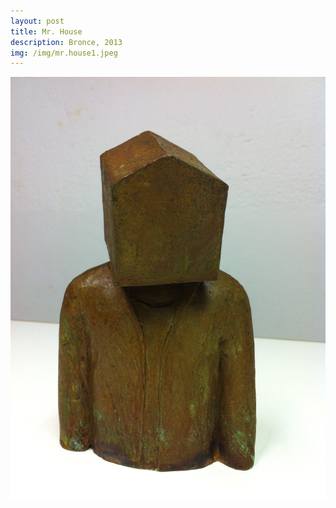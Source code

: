 ```yaml
---
layout: post
title: Mr. House
description: Bronce, 2013
img: /img/mr.house1.jpeg
---
```




<div class="img_row">
  <img class="col three" src="/img/mr.house1.jpeg"/>
</div>
<div class="col three caption">
</div>
